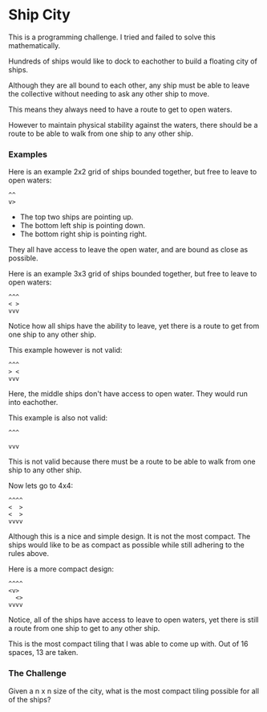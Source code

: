 # Ship City

This is a programming challenge. I tried and failed to solve this mathematically.

Hundreds of ships would like to dock to eachother to build a floating city of ships.

Although they are all bound to each other, any ship must be able to leave the collective without needing to ask any other ship to move.

This means they always need to have a route to get to open waters.

However to maintain physical stability against the waters, there should be a route to be able to walk from one ship to any other ship.

### Examples

Here is an example 2x2 grid of ships bounded together, but free to leave to open waters:

    ^^
    v>
    
* The top two ships are pointing up.
* The bottom left ship is pointing down.
* The bottom right ship is pointing right.

They all have access to leave the open water, and are bound as close as possible.

Here is an example 3x3 grid of ships bounded together, but free to leave to open waters:

    ^^^
    < >
    vvv

Notice how all ships have the ability to leave, yet there is a route to get from one ship to any other ship.

This example however is not valid:

    ^^^
    > <
    vvv

Here, the middle ships don't have access to open water. They would run into eachother.

This example is also not valid:

    ^^^
       
    vvv

This is not valid because there must be a route to be able to walk from one ship to any other ship.

Now lets go to 4x4:

    ^^^^
    <  >
    <  >
    vvvv

Although this is a nice and simple design. It is not the most compact. The ships would like to be as compact as possible while still adhering to the rules above.

Here is a more compact design:

    ^^^^
    <v>
      <>
    vvvv
    
    
Notice, all of the ships have access to leave to open waters, yet there is still a route from one ship to get to any other ship.

This is the most compact tiling that I was able to come up with. Out of 16 spaces, 13 are taken.

### The Challenge

Given a n x n size of the city, what is the most compact tiling possible for all of the ships?
